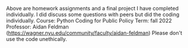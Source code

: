 Above are homework assignments and a final project I have completed individually. I did discuss some questions with peers but did the coding individually.
Course: Python Coding for Public Policy
Term: fall 2022
Professor: Aidan Feldman (https://wagner.nyu.edu/community/faculty/aidan-feldman)
Please don't use the code unethically.
